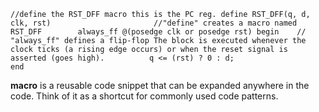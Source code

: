 ` //define the RST_DFF macro this is the PC reg.
define RST_DFF(q, d, clk, rst)                       //"define" creates a macro named RST_DFF       
    always_ff @(posedge clk or posedge rst) begin    // "always_ff" defines a flip-flop The block is executed whenever the clock ticks (a rising edge occurs) or when the reset signal is asserted (goes high).         
        q <= (rst) ? 0 : d;                                     
    end  `

**macro**
 is a reusable code snippet that can be expanded anywhere in the code. Think of it as a shortcut for commonly used code patterns.